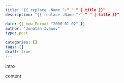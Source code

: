 ```yaml
---
title: "{{ replace .Name "-" " " | title }}"
description: "{{ replace .Name "-" " " | title }}"

date: {{ now.Format "2006-01-02" }}
author: "Jonatan Ivanov"
type: post

categories: []
tags: []
draft: true
---
```


intro
<!--more-->

content
